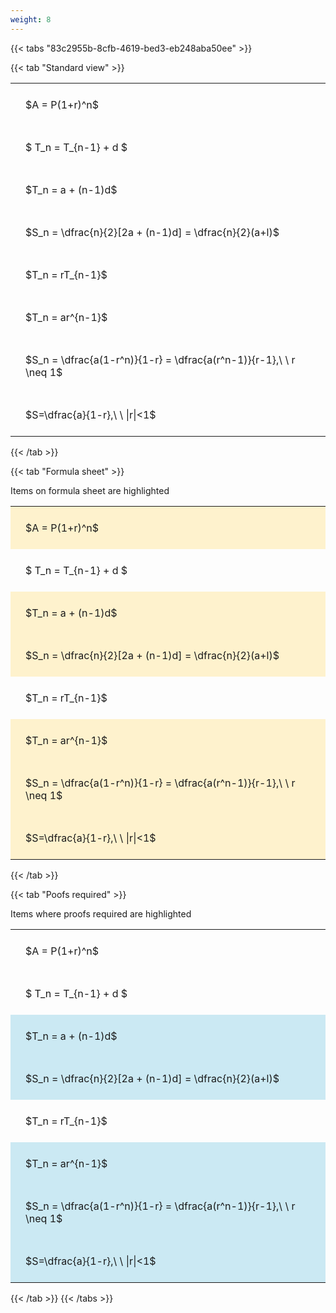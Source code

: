 ```yaml
---
weight: 8
---
```


{{< tabs "83c2955b-8cfb-4619-bed3-eb248aba50ee" >}}

{{< tab "Standard view" >}}

<style type="text/css">
#T_38cfe th.col_heading {
  text-align: left;
  font-size: 1em;
}
#T_38cfe td {
  text-align: left;
  font-size: 1em;
  padding: 1.5em;
}
</style>
<table id="T_38cfe">
  <thead>
  </thead>
  <tbody>
    <tr>
      <td id="T_38cfe_row0_col0" class="data row0 col0" >$A = P(1+r)^n$</td>
    </tr>
    <tr>
      <td id="T_38cfe_row1_col0" class="data row1 col0" >$ T_n = T_{n-1} + d $</td>
    </tr>
    <tr>
      <td id="T_38cfe_row2_col0" class="data row2 col0" >$T_n = a + (n-1)d$</td>
    </tr>
    <tr>
      <td id="T_38cfe_row3_col0" class="data row3 col0" >$S_n = \dfrac{n}{2}[2a + (n-1)d] = \dfrac{n}{2}(a+l)$</td>
    </tr>
    <tr>
      <td id="T_38cfe_row4_col0" class="data row4 col0" >$T_n = rT_{n-1}$</td>
    </tr>
    <tr>
      <td id="T_38cfe_row5_col0" class="data row5 col0" >$T_n = ar^{n-1}$</td>
    </tr>
    <tr>
      <td id="T_38cfe_row6_col0" class="data row6 col0" >$S_n = \dfrac{a(1-r^n)}{1-r} = \dfrac{a(r^n-1)}{r-1},\ \  r \neq 1$</td>
    </tr>
    <tr>
      <td id="T_38cfe_row7_col0" class="data row7 col0" >$S=\dfrac{a}{1-r},\ \ |r|<1$</td>
    </tr>
  </tbody>
</table>
{{< /tab >}}

{{< tab "Formula sheet" >}}

Items on formula sheet are highlighted 
<br>
<style type="text/css">
#T_d19bd th.col_heading {
  text-align: left;
  font-size: 1em;
}
#T_d19bd td {
  text-align: left;
  font-size: 1em;
  padding: 1.5em;
}
#T_d19bd_row0_col0, #T_d19bd_row2_col0, #T_d19bd_row3_col0, #T_d19bd_row5_col0, #T_d19bd_row6_col0, #T_d19bd_row7_col0 {
  background-color: rgba(255,194,10, 0.2);
}
#T_d19bd_row1_col0, #T_d19bd_row4_col0 {
  background-color: rgba(0,0,0,0);
}
</style>
<table id="T_d19bd">
  <thead>
  </thead>
  <tbody>
    <tr>
      <td id="T_d19bd_row0_col0" class="data row0 col0" >$A = P(1+r)^n$</td>
    </tr>
    <tr>
      <td id="T_d19bd_row1_col0" class="data row1 col0" >$ T_n = T_{n-1} + d $</td>
    </tr>
    <tr>
      <td id="T_d19bd_row2_col0" class="data row2 col0" >$T_n = a + (n-1)d$</td>
    </tr>
    <tr>
      <td id="T_d19bd_row3_col0" class="data row3 col0" >$S_n = \dfrac{n}{2}[2a + (n-1)d] = \dfrac{n}{2}(a+l)$</td>
    </tr>
    <tr>
      <td id="T_d19bd_row4_col0" class="data row4 col0" >$T_n = rT_{n-1}$</td>
    </tr>
    <tr>
      <td id="T_d19bd_row5_col0" class="data row5 col0" >$T_n = ar^{n-1}$</td>
    </tr>
    <tr>
      <td id="T_d19bd_row6_col0" class="data row6 col0" >$S_n = \dfrac{a(1-r^n)}{1-r} = \dfrac{a(r^n-1)}{r-1},\ \  r \neq 1$</td>
    </tr>
    <tr>
      <td id="T_d19bd_row7_col0" class="data row7 col0" >$S=\dfrac{a}{1-r},\ \ |r|<1$</td>
    </tr>
  </tbody>
</table>
{{< /tab >}}

{{< tab "Poofs required" >}}

Items where proofs required are highlighted 
<br>
<style type="text/css">
#T_547ac th.col_heading {
  text-align: left;
  font-size: 1em;
}
#T_547ac td {
  text-align: left;
  font-size: 1em;
  padding: 1.5em;
}
#T_547ac_row0_col0, #T_547ac_row1_col0, #T_547ac_row4_col0 {
  background-color: rgba(0,0,0,0);
}
#T_547ac_row2_col0, #T_547ac_row3_col0, #T_547ac_row5_col0, #T_547ac_row6_col0, #T_547ac_row7_col0 {
  background-color: rgba(0,150,200, 0.2);
}
</style>
<table id="T_547ac">
  <thead>
  </thead>
  <tbody>
    <tr>
      <td id="T_547ac_row0_col0" class="data row0 col0" >$A = P(1+r)^n$</td>
    </tr>
    <tr>
      <td id="T_547ac_row1_col0" class="data row1 col0" >$ T_n = T_{n-1} + d $</td>
    </tr>
    <tr>
      <td id="T_547ac_row2_col0" class="data row2 col0" >$T_n = a + (n-1)d$</td>
    </tr>
    <tr>
      <td id="T_547ac_row3_col0" class="data row3 col0" >$S_n = \dfrac{n}{2}[2a + (n-1)d] = \dfrac{n}{2}(a+l)$</td>
    </tr>
    <tr>
      <td id="T_547ac_row4_col0" class="data row4 col0" >$T_n = rT_{n-1}$</td>
    </tr>
    <tr>
      <td id="T_547ac_row5_col0" class="data row5 col0" >$T_n = ar^{n-1}$</td>
    </tr>
    <tr>
      <td id="T_547ac_row6_col0" class="data row6 col0" >$S_n = \dfrac{a(1-r^n)}{1-r} = \dfrac{a(r^n-1)}{r-1},\ \  r \neq 1$</td>
    </tr>
    <tr>
      <td id="T_547ac_row7_col0" class="data row7 col0" >$S=\dfrac{a}{1-r},\ \ |r|<1$</td>
    </tr>
  </tbody>
</table>
{{< /tab >}}
{{< /tabs >}}